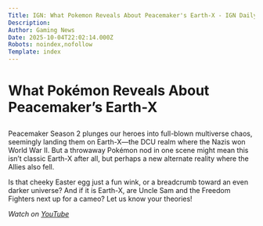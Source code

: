 ```yaml
---
Title: IGN: What Pokemon Reveals About Peacemaker's Earth-X - IGN Daily Fix
Description: 
Author: Gaming News
Date: 2025-10-04T22:02:14.000Z
Robots: noindex,nofollow
Template: index
---
```

<h1>
  
  
  What Pokémon Reveals About Peacemaker’s Earth-X
</h1>

<p>Peacemaker Season 2 plunges our heroes into full-blown multiverse chaos, seemingly landing them on Earth-X—the DCU realm where the Nazis won World War II. But a throwaway Pokémon nod in one scene might mean this isn’t classic Earth-X after all, but perhaps a new alternate reality where the Allies also fell.</p>

<p>Is that cheeky Easter egg just a fun wink, or a breadcrumb toward an even darker universe? And if it is Earth-X, are Uncle Sam and the Freedom Fighters next up for a cameo? Let us know your theories!</p>

<p><em>Watch on <a href="https://www.youtube.com/watch?v=2yvSEL_lUYg" rel="noopener noreferrer">YouTube</a></em></p>

